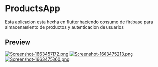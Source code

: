 # ProductsApp

Esta aplicacion esta hecha en flutter haciendo consumo de firebase para almacenamiento de productos y autenticacion de 
usuarios


## Preview

[![Screenshot-1663457172.png](https://i.postimg.cc/ZKqjTv3g/Screenshot-1663457172.png)](https://postimg.cc/Btd2p6mc)
[![Screenshot-1663475213.png](https://i.postimg.cc/QtLPd2TH/Screenshot-1663475213.png)](https://postimg.cc/rdJghYgk)
[![Screenshot-1663475360.png](https://i.postimg.cc/TYScxrmP/Screenshot-1663475360.png)](https://postimg.cc/HVwM486G)
